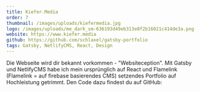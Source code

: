 ```yaml
---
title: Kiefer.Media
order: 7
thumbnail: /images/uploads/kiefermedia.jpg
logo: /images/uploads/me_dark_sm-636193d49eb313e0f2b16021c414de3a.png
website: https://www.kiefer.media
github: https://github.com/schlaxel/gatsby-portfolio
tags: Gatsby, NetlifyCMS, React, Design
---
```

Die Webseite wird dir bekannt vorkommen - "Websiteception". Mit Gatsby und NetlifyCMS habe ich mein ursprünglich auf React und Flamelink (Flamelink = auf firebase basierendes CMS) setzendes Portfolio auf Hochleistung getrimmt.  Den Code dazu findest du auf GitHub: